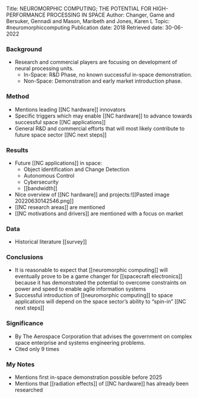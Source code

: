 Title: NEUROMORPHIC COMPUTING; THE POTENTIAL FOR HIGH-PERFORMANCE PROCESSING IN SPACE
Author: Changer, Game and Bersuker, Gennadi and Mason, Maribeth and Jones, Karen L
Topic: #neuromorphiccomputing 
Publication date: 2018
Retrieved date: 30-06-2022 

### Background
- Research and commercial players are focusing on development of neural processing units.
	- In-Space: R&D Phase, no known successful in-space demonstration.
	- Non-Space: Demonstration and early market introduction phase.

### Method
- Mentions leading [[NC hardware]] innovators 
- Specific triggers which may enable [[NC hardware]] to advance towards successful space [[NC applications]]
- General R&D and commercial efforts that will most likely contribute to future space sector [[NC next steps]]

### Results
- Future [[NC applications]] in space:
	- Object identification and Change Detection
	- Autonomous Control
	- Cybersecurity
	- [[bandwidth]]
- Nice overview of [[NC hardware]] and projects:![[Pasted image 20220630142546.png]]
- [[NC research areas]] are mentioned
- [[NC motivations and drivers]] are mentioned with a focus on market

### Data 
- Historical literature [[survey]]

### Conclusions
- It is reasonable to expect that [[neuromorphic computing]] will eventually prove to be a game changer for [[spacecraft electronics]] because it has demonstrated the potential to overcome constraints on power and speed to enable agile information systems
- Successful introduction of [[neuromorphic computing]] to space applications will depend on the space sector’s ability to “spin-in” [[NC next steps]]

### Significance
- By The Aerospace Corporation that advises the government on complex space enterprise and systems engineering problems.
- Cited only 9 times

### My Notes
- Mentions first in-space demonstration possible before 2025
- Mentions that [[radiation effects]] of [[NC hardware]] has already been researched
